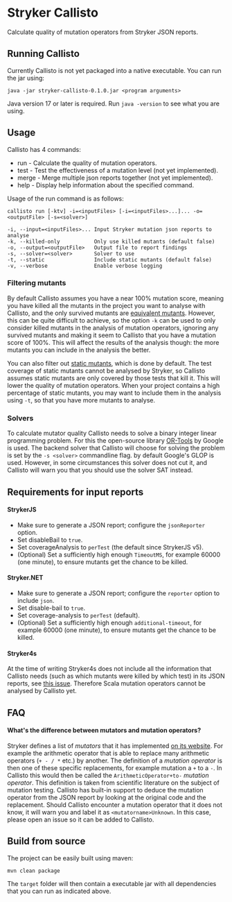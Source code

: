 # Stryker Callisto
Calculate quality of mutation operators from Stryker JSON reports.

## Running Callisto
Currently Callisto is not yet packaged into a native executable. You can run the jar using:
```shell
java -jar stryker-callisto-0.1.0.jar <program arguments>
```
Java version 17 or later is required. Run `java -version` to see what you are using.

## Usage
Callisto has 4 commands:
- run - Calculate the quality of mutation operators.
- test - Test the effectiveness of a mutation level (not yet implemented).
- merge - Merge multiple json reports together (not yet implemented).
- help - Display help information about the specified command.

Usage of the run command is as follows:
```shell
callisto run [-ktv] -i=<inputFiles> [-i=<inputFiles>...]... -o=<outputFile> [-s=<solver>]

-i, --input=<inputFiles>... Input Stryker mutation json reports to analyse
-k, --killed-only           Only use killed mutants (default false)
-o, --output=<outputFile>   Output file to report findings
-s, --solver=<solver>       Solver to use
-t, --static                Include static mutants (default false)
-v, --verbose               Enable verbose logging
```

### Filtering mutants
By default Callisto assumes you have a near 100% mutation score, meaning you have killed all the mutants in the project you want to analyse with Callisto, and the only survived mutants are [equivalent mutants](https://stryker-mutator.io/docs/mutation-testing-elements/equivalent-mutants/). However, this can be quite difficult to achieve, so the option `-k` can be used to only consider killed mutants in the analysis of mutation operators, ignoring any survived mutants and making it seem to Callisto that you have a mutation score of 100%. This will affect the results of the analysis though: the more mutants you can include in the analysis the better.

You can also filter out [static mutants](https://stryker-mutator.io/docs/mutation-testing-elements/static-mutants/), which is done by default. The test coverage of static mutants cannot be analysed by Stryker, so Callisto assumes static mutants are only covered by those tests that kill it. This will lower the quality of mutation operators.
When your project contains a high percentage of static mutants, you may want to include them in the analysis using `-t`, so that you have more mutants to analyse.
### Solvers
To calculate mutator quality Callisto needs to solve a binary integer linear programming problem. For this the open-source library [OR-Tools](https://developers.google.com/optimization) by Google is used.
The backend solver that Callisto will choose for solving the problem is set by the `-s <solver>` commandline flag. by default Google's GLOP is used. However, in some circumstances this solver does not cut it, and Callisto will warn you that you should use the solver SAT instead.

## Requirements for input reports
#### StrykerJS
- Make sure to generate a JSON report; configure the `jsonReporter` option.
- Set disableBail to `true`.
- Set coverageAnalysis to `perTest` (the default since StrykerJS v5).
- (Optional) Set a sufficiently high enough `TimeoutMS`, for example 60000 (one minute), to ensure mutants get the chance to be killed.

#### Stryker.NET
- Make sure to generate a JSON report; configure the `reporter` option to include `json`.
- Set disable-bail to `true`.
- Set coverage-analysis to `perTest` (default).
- (Optional) Set a sufficiently high enough `additional-timeout`, for example 60000 (one minute), to ensure mutants get the chance to be killed.

#### Stryker4s
At the time of writing Stryker4s does not include all the information that Callisto needs (such as which mutants were killed by which test) in its JSON reports, see [this issue](https://github.com/stryker-mutator/stryker4s/issues/677). Therefore Scala mutation operators cannot be analysed by Callisto yet.

## FAQ
#### What's the difference between mutators and mutation operators?
Stryker defines a list of *mutators* that it has implemented [on its website](https://stryker-mutator.io/docs/mutation-testing-elements/supported-mutators/).
For example the arithmetic operator that is able to replace many arithmetic operators (`+ - / *` etc.) by another. The definition of a *mutation operator* is then one of these specific replacements, for example mutation a `+` to a `-`.
In Callisto this would then be called the `ArithmeticOperator+to-` *mutation operator*. This definition is taken from scientific literature on the subject of mutation testing. Callisto has built-in support to deduce the mutation operator from the JSON report by looking at the original code and the replacement. Should Callisto encounter a mutation operator that it does not know, it will warn you and label it as `<mutatorname>Unknown`. In this case, please open an issue so it can be added to Callisto.

## Build from source
The project can be easily built using maven:
```shell
mvn clean package
```
The `target` folder will then contain a executable jar with all dependencies that you can run as indicated above.